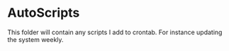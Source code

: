 # AutoScripts

This folder will contain any scripts I add to crontab. For instance updating the system weekly.
